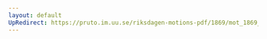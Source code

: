 ```yaml
---
layout: default
UpRedirect: https://pruto.im.uu.se/riksdagen-motions-pdf/1869/mot_1869__fk__29.pdf
---
```


